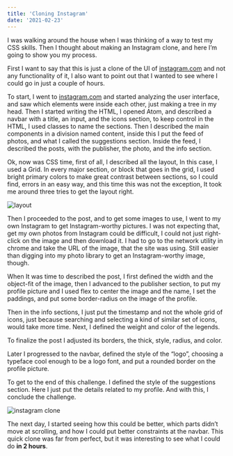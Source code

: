 ```yaml
---
title: 'Cloning Instagram'
date: '2021-02-23'
---
```


I was walking around the house when I was thinking of a way to test my CSS skills. Then I thought about making an Instagram clone, and here I’m going to show you my process.


First I want to say that this is just a clone of the UI of [instagram.com](https://www.instagram.com/) and not any functionality of it, I also want to point out that I wanted to see where I could go in just a couple of hours.


To start, I went to [instagram.com](https://www.instagram.com/) and started analyzing the user interface, and saw which elements were inside each other, just making a tree in my head.
Then I started writing the HTML, I opened Atom, and described a navbar with a title, an input, and the icons section, to keep control in the HTML, I used classes to name the sections. Then I described the main components in a division named content, inside this I put the feed of photos, and what I called the suggestions section. Inside the feed, I described the posts, with the publisher, the photo, and the info section. 


Ok, now was CSS time, first of all, I described all the layout, In this case, I used a Grid. In every major section, or block that goes in the grid, I used bright primary colors to make great contrast between sections, so I could find, errors in an easy way, and this time this was not the exception, It took me around three tries to get the layout right. 


![layout](/images/posts/cap23feb2.jpg)


Then I proceeded to the post, and to get some images to use, I went to my own Instagram to get Instagram-worthy pictures. I was not expecting that, get my own photos from Instagram could be difficult, I could not just right-click on the image and then download it. I had to go to the network utility in chrome and take the URL of the image, that the site was using. Still easier than digging into my photo library to get an Instagram-worthy image, though.


When It was time to described the post, I first defined the width and the object-fit of the image, then I advanced to the publisher section, to put my profile picture and I used flex to center the image and the name, I set the paddings, and put some border-radius on the image of the profile.

Then in the info sections, I just put the timestamp and not the whole grid of icons, just because searching and selecting a kind of similar set of icons, would take more time. Next, I defined the weight and color of the legends.


To finalize the post I adjusted its borders, the thick, style, radius, and color.


Later I progressed to the navbar, defined the style of the “logo”, choosing a typeface cool enough to be a logo font, and put a rounded border on the profile picture.


To get to the end of this challenge. I defined the style of the suggestions section. Here I just put the details related to my profile. And with this, I conclude the challenge.


![instagram clone](/images/posts/cap23feb1.jpg)


The next day, I started seeing how this could be better, which parts didn’t move at scrolling, and how I could put better constraints at the navbar. This quick clone was far from perfect, but it was interesting to see what I could do **in 2 hours**.
